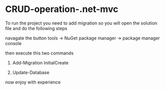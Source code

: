 # CRUD-operation-.net-mvc

To run the project you need to add migration so you will open the solution file and do the following steps 

navagate the button tools ->  NuGet package manager -> package manager console

then execute this two commands 

1)   Add-Migration InitialCreate

2)   Update-Database


now enjoy with experience 
